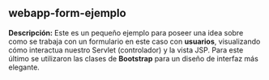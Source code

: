 ## webapp-form-ejemplo

**Descripción:** Este es un pequeño ejemplo para poseer una idea sobre como se trabaja con un formulario en este caso con **usuarios**, visualizando cómo interactua
nuestro Servlet (controlador) y la vista JSP. Para este último se utilizaron las clases de **Bootstrap** para un diseño de interfaz más elegante.
